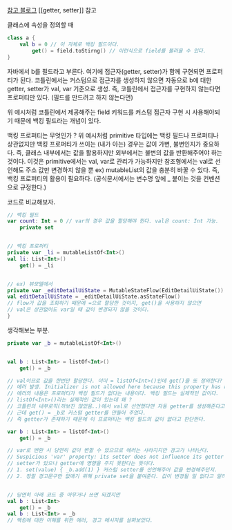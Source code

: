 [참고 블로그](https://colour-my-memories-blue.tistory.com/6)
[[getter, setter]] 참고

클래스에 속성을 정의할 때 
```kotlin
class a {
	val b = 0 // 이 자체로 백킹 필드이다.
		get() = field.toStirng() // 이런식으로 field를 불러올 수 있다.
}
```

자바에서 b를 필드라고 부른다. 여기에 접근자(getter, setter)가 함께 구현되면 프로퍼티가 된다.
코틀린에서는 커스텀으로 접근자를 생성하지 않으면 자동으로 b에 대한 getter, setter가 val, var 기준으로 생성.
즉, 코틀린에서 접근자를 구현하지 않는다면 프로퍼티만 있다. (필드를 만드려고 하지 않는다면)

위 예시처럼 코틀린에서 제공해주는 field 키워드를 커스텀 접근자 구현 시 사용해야되기 때문에 백킹 필드라는 개념이 있다.


백킹 프로퍼티는 무엇인가 ?
위 예시처럼 primitive 타입에는 백킹 필드나 프로퍼티나 상관없지만 백킹 프로퍼티가 쓰이는 (내가 아는) 경우는 값이 가변, 불변인지가 중요하다. 즉, 클래스 내부에서는 값을 활용하지만 외부에서는 불변의 값을 반환해주어야 하는 것이다.
이것은 primitive에서는 val, var로 관리가 가능하지만 참조형에서는 val로 선언해도 주소 값만 변경하지 않을 뿐 ex) mutableList의 값을 충분히 바꿀 수 있다. 즉, 백킹 프로퍼티의 활용이 필요하다. (공식문서에서는 변수명 앞에 _ 붙이는 것을 컨벤션으로 규정한다.)


코드로 비교해보자.
```kotlin
// 백킹 필드
var count: Int = 0 // var의 경우 값을 할당해야 한다. val은 count: Int 가능.
	private set


// 백킹 프로퍼티
private var _li = mutableListOf<Int>()
val li: List<Int>()
	get() = _li


// ex) 뷰모델에서 
private var _editDetailUiState = MutableStateFlow(EditDetailUiState())  
val editDetailUiState = _editDetailUiState.asStateFlow()
// flow가 값을 조회하기 때문에 =으로 할당한 것이지, get()을 사용하지 않으면
// val은 상관없어도 var일 때 값이 변경되지 않을 것이다.
}
```


생각해보는 부분.
```Kotlin
private var _b = mutableListOf<Int>()


val b : List<Int> = listOf<Int>()  
    get() = _b

// val이므로 값을 한번만 할당한다. 이미 = listOf<Int>()인데 get()을 또 정의한다?
// 에러 발생. Initializer is not allowed here because this property has no backing field
// 에러의 내용은 프로퍼티가 백킹 필드가 없다는 내용이다. 백킹 필드는 실제적인 값이다.
// listOf<Int>()라는 실제적인 값이 있는데 왜 ?
// 코틀린의 내부로직(까보진 않았음..)에서 val로 선언했다면 자동 getter를 생성해준다고 아까 보았다.
// 근데 get() = _b로 커스텀 getter를 만들어 주었다.
// 즉 getter가 존재하기 때문에 이 프로퍼티는 백킹 필드의 값이 없다고 판단한다.

var b : List<Int> = listOf<Int>()  
    get() = _b

// var로 변환 시 당연히 값이 변할 수 있으므로 에러는 사라지지만 경고가 나타난다.
// Suspicious 'var' property: its setter does not influence its getter result 
// setter가 있으나 getter에 영향을 주지 못한다는 뜻이다.
// 1. set(value) { _b.add(1) } 커스텀 setter를 선언해주어 값을 변경해주던지.
// 2. 정말 경고문구만 없애기 위해 private set을 붙여준다. 값이 변경될 일 없다고 알려주는 것 뿐.


// 당연히 아래 코드 중 아무거나 쓰면 되겠지만
val b : List<Int>
	get() = _b
val b : List<Int> = _b
// 백킹에 대한 이해를 위한 에러, 경고 메시지를 살펴보았다.
```